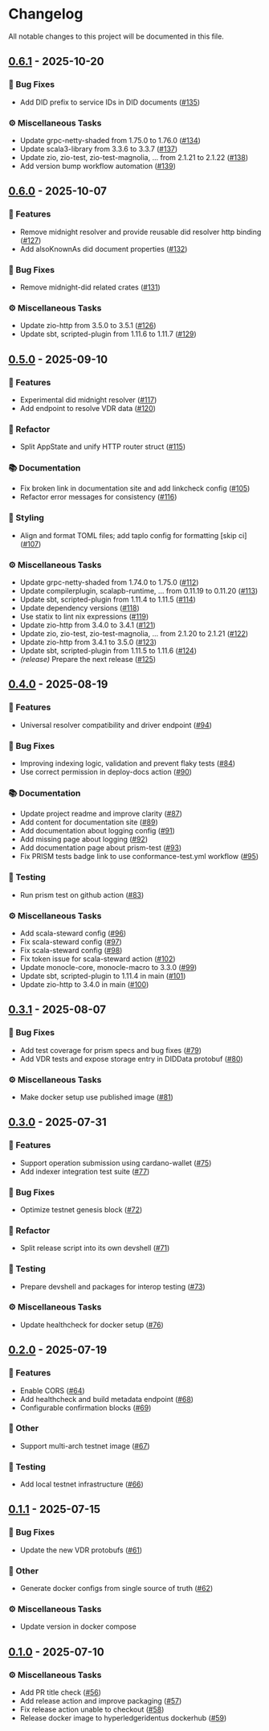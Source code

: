 # Changelog

All notable changes to this project will be documented in this file.

## [0.6.1](https://github.com/hyperledger-identus/neoprism/releases/tag/v0.6.1) - 2025-10-20

### 🐛 Bug Fixes

- Add DID prefix to service IDs in DID documents ([#135](https://github.com/hyperledger-identus/neoprism/pull/135))

### ⚙️ Miscellaneous Tasks

- Update grpc-netty-shaded from 1.75.0 to 1.76.0 ([#134](https://github.com/hyperledger-identus/neoprism/pull/134))
- Update scala3-library from 3.3.6 to 3.3.7 ([#137](https://github.com/hyperledger-identus/neoprism/pull/137))
- Update zio, zio-test, zio-test-magnolia, ... from 2.1.21 to 2.1.22 ([#138](https://github.com/hyperledger-identus/neoprism/pull/138))
- Add version bump workflow automation ([#139](https://github.com/hyperledger-identus/neoprism/pull/139))

## [0.6.0](https://github.com/hyperledger-identus/neoprism/releases/tag/v0.6.0) - 2025-10-07

### 🚀 Features

- Remove midnight resolver and provide reusable did resolver http binding ([#127](https://github.com/hyperledger-identus/neoprism/pull/127))
- Add alsoKnownAs did document properties ([#132](https://github.com/hyperledger-identus/neoprism/pull/132))

### 🐛 Bug Fixes

- Remove midnight-did related crates ([#131](https://github.com/hyperledger-identus/neoprism/pull/131))

### ⚙️ Miscellaneous Tasks

- Update zio-http from 3.5.0 to 3.5.1 ([#126](https://github.com/hyperledger-identus/neoprism/pull/126))
- Update sbt, scripted-plugin from 1.11.6 to 1.11.7 ([#129](https://github.com/hyperledger-identus/neoprism/pull/129))

## [0.5.0](https://github.com/hyperledger-identus/neoprism/releases/tag/v0.5.0) - 2025-09-10

### 🚀 Features

- Experimental did midnight resolver ([#117](https://github.com/hyperledger-identus/neoprism/pull/117))
- Add endpoint to resolve VDR data ([#120](https://github.com/hyperledger-identus/neoprism/pull/120))

### 🚜 Refactor

- Split AppState and unify HTTP router struct ([#115](https://github.com/hyperledger-identus/neoprism/pull/115))

### 📚 Documentation

- Fix broken link in documentation site and add linkcheck config ([#105](https://github.com/hyperledger-identus/neoprism/pull/105))
- Refactor error messages for consistency ([#116](https://github.com/hyperledger-identus/neoprism/pull/116))

### 🎨 Styling

- Align and format TOML files; add taplo config for formatting [skip ci] ([#107](https://github.com/hyperledger-identus/neoprism/pull/107))

### ⚙️ Miscellaneous Tasks

- Update grpc-netty-shaded from 1.74.0 to 1.75.0 ([#112](https://github.com/hyperledger-identus/neoprism/pull/112))
- Update compilerplugin, scalapb-runtime, ... from 0.11.19 to 0.11.20 ([#113](https://github.com/hyperledger-identus/neoprism/pull/113))
- Update sbt, scripted-plugin from 1.11.4 to 1.11.5 ([#114](https://github.com/hyperledger-identus/neoprism/pull/114))
- Update dependency versions ([#118](https://github.com/hyperledger-identus/neoprism/pull/118))
- Use statix to lint nix expressions ([#119](https://github.com/hyperledger-identus/neoprism/pull/119))
- Update zio-http from 3.4.0 to 3.4.1 ([#121](https://github.com/hyperledger-identus/neoprism/pull/121))
- Update zio, zio-test, zio-test-magnolia, ... from 2.1.20 to 2.1.21 ([#122](https://github.com/hyperledger-identus/neoprism/pull/122))
- Update zio-http from 3.4.1 to 3.5.0 ([#123](https://github.com/hyperledger-identus/neoprism/pull/123))
- Update sbt, scripted-plugin from 1.11.5 to 1.11.6 ([#124](https://github.com/hyperledger-identus/neoprism/pull/124))
- *(release)* Prepare the next release ([#125](https://github.com/hyperledger-identus/neoprism/pull/125))

## [0.4.0](https://github.com/hyperledger-identus/neoprism/releases/tag/v0.4.0) - 2025-08-19

### 🚀 Features

- Universal resolver compatibility and driver endpoint ([#94](https://github.com/hyperledger-identus/neoprism/pull/94))

### 🐛 Bug Fixes

- Improving indexing logic, validation and prevent flaky tests ([#84](https://github.com/hyperledger-identus/neoprism/pull/84))
- Use correct permission in deploy-docs action ([#90](https://github.com/hyperledger-identus/neoprism/pull/90))

### 📚 Documentation

- Update project readme and improve clarity ([#87](https://github.com/hyperledger-identus/neoprism/pull/87))
- Add content for documentation site ([#89](https://github.com/hyperledger-identus/neoprism/pull/89))
- Add documentation about logging config ([#91](https://github.com/hyperledger-identus/neoprism/pull/91))
- Add missing page about logging ([#92](https://github.com/hyperledger-identus/neoprism/pull/92))
- Add documentation page about prism-test ([#93](https://github.com/hyperledger-identus/neoprism/pull/93))
- Fix PRISM tests badge link to use conformance-test.yml workflow ([#95](https://github.com/hyperledger-identus/neoprism/pull/95))

### 🧪 Testing

- Run prism test on github action ([#83](https://github.com/hyperledger-identus/neoprism/pull/83))

### ⚙️ Miscellaneous Tasks

- Add scala-steward config ([#96](https://github.com/hyperledger-identus/neoprism/pull/96))
- Fix scala-steward config ([#97](https://github.com/hyperledger-identus/neoprism/pull/97))
- Fix scala-steward config ([#98](https://github.com/hyperledger-identus/neoprism/pull/98))
- Fix token issue for scala-steward action ([#102](https://github.com/hyperledger-identus/neoprism/pull/102))
- Update monocle-core, monocle-macro to 3.3.0 ([#99](https://github.com/hyperledger-identus/neoprism/pull/99))
- Update sbt, scripted-plugin to 1.11.4 in main ([#101](https://github.com/hyperledger-identus/neoprism/pull/101))
- Update zio-http to 3.4.0 in main ([#100](https://github.com/hyperledger-identus/neoprism/pull/100))

## [0.3.1](https://github.com/hyperledger-identus/neoprism/releases/tag/v0.3.1) - 2025-08-07

### 🐛 Bug Fixes

- Add test coverage for prism specs and bug fixes ([#79](https://github.com/hyperledger-identus/neoprism/pull/79))
- Add VDR tests and expose storage entry in DIDData protobuf ([#80](https://github.com/hyperledger-identus/neoprism/pull/80))

### ⚙️ Miscellaneous Tasks

- Make docker setup use published image ([#81](https://github.com/hyperledger-identus/neoprism/pull/81))

## [0.3.0](https://github.com/hyperledger-identus/neoprism/releases/tag/v0.3.0) - 2025-07-31

### 🚀 Features

- Support operation submission using cardano-wallet ([#75](https://github.com/hyperledger-identus/neoprism/pull/75))
- Add indexer integration test suite ([#77](https://github.com/hyperledger-identus/neoprism/pull/77))

### 🐛 Bug Fixes

- Optimize testnet genesis block ([#72](https://github.com/hyperledger-identus/neoprism/pull/72))

### 🚜 Refactor

- Split release script into its own devshell ([#71](https://github.com/hyperledger-identus/neoprism/pull/71))

### 🧪 Testing

- Prepare devshell and packages for interop testing ([#73](https://github.com/hyperledger-identus/neoprism/pull/73))

### ⚙️ Miscellaneous Tasks

- Update healthcheck for docker setup ([#76](https://github.com/hyperledger-identus/neoprism/pull/76))

## [0.2.0](https://github.com/hyperledger-identus/neoprism/releases/tag/v0.2.0) - 2025-07-19

### 🚀 Features

- Enable CORS ([#64](https://github.com/hyperledger-identus/neoprism/pull/64))
- Add healthcheck and build metadata endpoint ([#68](https://github.com/hyperledger-identus/neoprism/pull/68))
- Configurable confirmation blocks ([#69](https://github.com/hyperledger-identus/neoprism/pull/69))

### 💼 Other

- Support multi-arch testnet image ([#67](https://github.com/hyperledger-identus/neoprism/pull/67))

### 🧪 Testing

- Add local testnet infrastructure ([#66](https://github.com/hyperledger-identus/neoprism/pull/66))

## [0.1.1](https://github.com/hyperledger-identus/neoprism/releases/tag/v0.1.1) - 2025-07-15

### 🐛 Bug Fixes

- Update the new VDR protobufs ([#61](https://github.com/hyperledger-identus/neoprism/pull/61))

### 💼 Other

- Generate docker configs from single source of truth ([#62](https://github.com/hyperledger-identus/neoprism/pull/62))

### ⚙️ Miscellaneous Tasks

- Update version in docker compose

## [0.1.0](https://github.com/hyperledger-identus/neoprism/releases/tag/v0.1.0) - 2025-07-10

### ⚙️ Miscellaneous Tasks

- Add PR title check ([#56](https://github.com/hyperledger-identus/neoprism/pull/56))
- Add release action and improve packaging ([#57](https://github.com/hyperledger-identus/neoprism/pull/57))
- Fix release action unable to checkout ([#58](https://github.com/hyperledger-identus/neoprism/pull/58))
- Release docker image to hyperledgeridentus dockerhub ([#59](https://github.com/hyperledger-identus/neoprism/pull/59))

<!-- generated by git-cliff -->
